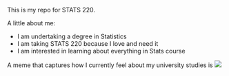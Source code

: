 This is my repo for STATS 220. 

A little about me:

- I am undertaking a degree in Statistics
- I am taking STATS 220 because I love and need it
- I am interested in learning about everything in Stats course

A meme that captures how I currently feel about my university studies is ![](https://img.nga.178.com/attachments/mon_202412/03/-9lddQvg8w-32q3XiT3cSgs-es.gif)
